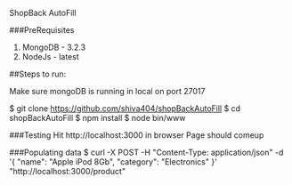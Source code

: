 ShopBack AutoFill

###PreRequisites 
1. MongoDB - 3.2.3
2. NodeJs - latest

##Steps to run:

Make sure mongoDB is running in local on port 27017

$ git clone https://github.com/shiva404/shopBackAutoFill
$ cd shopBackAutoFill
$ npm install
$ node bin/www

###Testing
Hit http://localhost:3000 in browser 
Page should comeup

###Populating data
$ curl -X POST -H "Content-Type: application/json" -d '{ "name": "Apple iPod 8Gb", "category": "Electronics" }' "http://localhost:3000/product"
